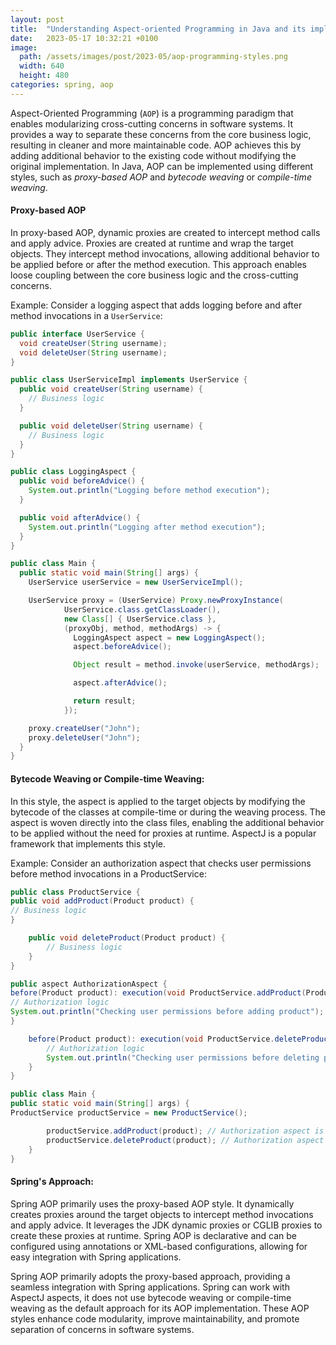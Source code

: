 ```yaml
---
layout: post    
title:  "Understanding Aspect-oriented Programming in Java and its implementation styles "
date:   2023-05-17 10:32:21 +0100
image:
  path: /assets/images/post/2023-05/aop-programming-styles.png
  width: 640
  height: 480
categories: spring, aop 
---
```



 Aspect-Oriented Programming (`AOP`) is a programming paradigm that enables modularizing cross-cutting concerns in software systems. It provides a way to separate these concerns from the core business logic, resulting in cleaner and more maintainable code. AOP achieves this by adding additional behavior to the existing code without modifying the original implementation. In Java, AOP can be implemented using different styles, such as *proxy-based AOP* and *bytecode weaving* or *compile-time weaving*.


#### Proxy-based AOP
In proxy-based AOP, dynamic proxies are created to intercept method calls and apply advice. Proxies are created at runtime and wrap the target objects. They intercept method invocations, allowing additional behavior to be applied before or after the method execution. This approach enables loose coupling between the core business logic and the cross-cutting concerns.

Example:
Consider a logging aspect that adds logging before and after method invocations in a `UserService`:

```java
public interface UserService {
  void createUser(String username);
  void deleteUser(String username);
}

public class UserServiceImpl implements UserService {
  public void createUser(String username) {
    // Business logic
  }

  public void deleteUser(String username) {
    // Business logic
  }
}

public class LoggingAspect {
  public void beforeAdvice() {
    System.out.println("Logging before method execution");
  }

  public void afterAdvice() {
    System.out.println("Logging after method execution");
  }
}

public class Main {
  public static void main(String[] args) {
    UserService userService = new UserServiceImpl();

    UserService proxy = (UserService) Proxy.newProxyInstance(
            UserService.class.getClassLoader(),
            new Class[] { UserService.class },
            (proxyObj, method, methodArgs) -> {
              LoggingAspect aspect = new LoggingAspect();
              aspect.beforeAdvice();

              Object result = method.invoke(userService, methodArgs);

              aspect.afterAdvice();

              return result;
            });

    proxy.createUser("John");
    proxy.deleteUser("John");
  }
}
```

#### Bytecode Weaving or Compile-time Weaving:
In this style, the aspect is applied to the target objects by modifying the bytecode of the classes at compile-time or during the weaving process. The aspect is woven directly into the class files, enabling the additional behavior to be applied without the need for proxies at runtime. AspectJ is a popular framework that implements this style.

Example:
Consider an authorization aspect that checks user permissions before method invocations in a ProductService:

```java
public class ProductService {
public void addProduct(Product product) {
// Business logic
}

    public void deleteProduct(Product product) {
        // Business logic
    }
}

public aspect AuthorizationAspect {
before(Product product): execution(void ProductService.addProduct(Product)) && args(product) {
// Authorization logic
System.out.println("Checking user permissions before adding product");
}

    before(Product product): execution(void ProductService.deleteProduct(Product)) && args(product) {
        // Authorization logic
        System.out.println("Checking user permissions before deleting product");
    }
}

public class Main {
public static void main(String[] args) {
ProductService productService = new ProductService();

        productService.addProduct(product); // Authorization aspect is applied
        productService.deleteProduct(product); // Authorization aspect is applied
    }
}
```

#### Spring's Approach:

Spring AOP primarily uses the proxy-based AOP style. It dynamically creates proxies around the target objects to intercept method invocations and apply advice. It leverages the JDK dynamic proxies or CGLIB proxies to create these proxies at runtime. Spring AOP is declarative and can be configured using annotations or XML-based configurations, allowing for easy integration with Spring applications. 


 Spring AOP primarily adopts the proxy-based approach, providing a seamless integration with Spring applications. Spring can work with AspectJ aspects, it does not use bytecode weaving or compile-time weaving as the default approach for its AOP implementation. These AOP styles enhance code modularity, improve maintainability, and promote separation of concerns in software systems.


